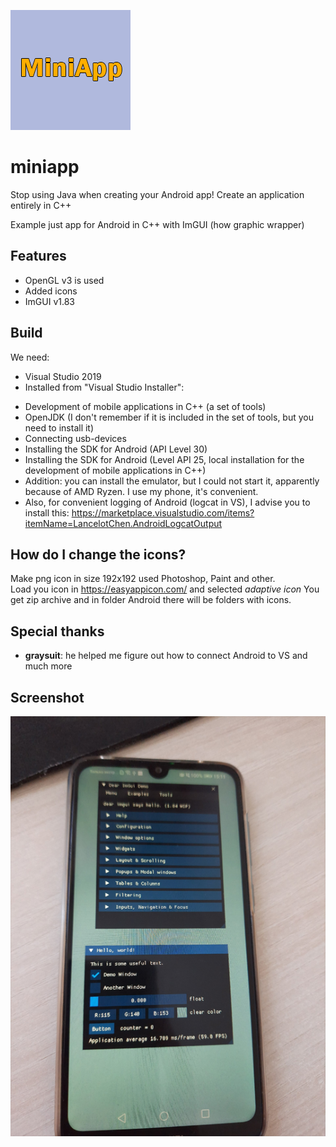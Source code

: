 ![alt text](https://raw.githubusercontent.com/Kronka/miniapp/main/miniapp_logo.png)

# miniapp
Stop using Java when creating your Android app! Create an application entirely in C++

Example just app for Android in C++ with ImGUI (how graphic wrapper)

## Features  
- OpenGL v3 is used  
- Added icons  
- ImGUI v1.83  
  
## Build  
  
We need:  
- Visual Studio 2019  
- Installed from "Visual Studio Installer":
* Development of mobile applications in C++ (a set of tools)  
* OpenJDK (I don't remember if it is included in the set of tools, but you need to install it)  
* Connecting usb-devices  
* Installing the SDK for Android (API Level 30)  
* Installing the SDK for Android (Level API 25, local installation for the development of mobile applications in C++)  
* Addition: you can install the emulator, but I could not start it, apparently because of AMD Ryzen. I use my phone, it's convenient.  
* Also, for convenient logging of Android (logcat in VS), I advise you to install this: https://marketplace.visualstudio.com/items?itemName=LancelotChen.AndroidLogcatOutput  
  
## How do I change the icons?

Make png icon in size 192x192 used Photoshop, Paint and other.  
Load you icon in https://easyappicon.com/ and selected *adaptive icon*
You get zip archive and in folder Android there will be folders with icons.  
  
## Special thanks  
  
- **graysuit**: he helped me figure out how to connect Android to VS and much more  
  
## Screenshot  
![alt text](https://raw.githubusercontent.com/Kronka/miniapp/main/first_launch_imgui.png)
